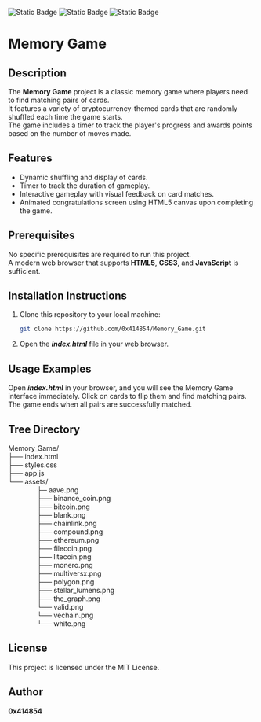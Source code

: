 ![Static Badge](https://img.shields.io/badge/HTML-orange) ![Static Badge](https://img.shields.io/badge/CSS-blue) ![Static Badge](https://img.shields.io/badge/JavaScript-yellow)

# **Memory Game**

## **Description**

The **Memory Game** project is a classic memory game where players need to find matching pairs of cards.<br>It features a variety of cryptocurrency-themed cards that are randomly shuffled each time the game starts.<br>The game includes a timer to track the player's progress and awards points based on the number of moves made.

## **Features**

- Dynamic shuffling and display of cards.
- Timer to track the duration of gameplay.
- Interactive gameplay with visual feedback on card matches.
- Animated congratulations screen using HTML5 canvas upon completing the game.

## **Prerequisites**

No specific prerequisites are required to run this project.
<br>A modern web browser that supports **HTML5**, **CSS3**, and **JavaScript** is sufficient.

## **Installation Instructions**
1. Clone this repository to your local machine:
   ```bash
   git clone https://github.com/0x414854/Memory_Game.git
2. Open the ***index.html*** file in your web browser.

## **Usage Examples**
Open ***index.html*** in your browser, and you will see the Memory Game interface immediately. Click on cards to flip them and find matching pairs.
<br>The game ends when all pairs are successfully matched.

## **Tree Directory**

Memory_Game/
<br>├── index.html
<br>├── styles.css
<br>├── app.js
<br>└── assets/
    <br>&nbsp;&nbsp;&nbsp;&nbsp;&nbsp;&nbsp;&nbsp;&nbsp;&nbsp;&nbsp;&nbsp;&nbsp;&nbsp;&nbsp;&nbsp;├─ aave.png
    <br>&nbsp;&nbsp;&nbsp;&nbsp;&nbsp;&nbsp;&nbsp;&nbsp;&nbsp;&nbsp;&nbsp;&nbsp;&nbsp;&nbsp;&nbsp;├── binance_coin.png
    <br>&nbsp;&nbsp;&nbsp;&nbsp;&nbsp;&nbsp;&nbsp;&nbsp;&nbsp;&nbsp;&nbsp;&nbsp;&nbsp;&nbsp;&nbsp;├── bitcoin.png
    <br>&nbsp;&nbsp;&nbsp;&nbsp;&nbsp;&nbsp;&nbsp;&nbsp;&nbsp;&nbsp;&nbsp;&nbsp;&nbsp;&nbsp;&nbsp;├── blank.png
    <br>&nbsp;&nbsp;&nbsp;&nbsp;&nbsp;&nbsp;&nbsp;&nbsp;&nbsp;&nbsp;&nbsp;&nbsp;&nbsp;&nbsp;&nbsp;├── chainlink.png
    <br>&nbsp;&nbsp;&nbsp;&nbsp;&nbsp;&nbsp;&nbsp;&nbsp;&nbsp;&nbsp;&nbsp;&nbsp;&nbsp;&nbsp;&nbsp;├── compound.png
    <br>&nbsp;&nbsp;&nbsp;&nbsp;&nbsp;&nbsp;&nbsp;&nbsp;&nbsp;&nbsp;&nbsp;&nbsp;&nbsp;&nbsp;&nbsp;├── ethereum.png
    <br>&nbsp;&nbsp;&nbsp;&nbsp;&nbsp;&nbsp;&nbsp;&nbsp;&nbsp;&nbsp;&nbsp;&nbsp;&nbsp;&nbsp;&nbsp;├── filecoin.png
    <br>&nbsp;&nbsp;&nbsp;&nbsp;&nbsp;&nbsp;&nbsp;&nbsp;&nbsp;&nbsp;&nbsp;&nbsp;&nbsp;&nbsp;&nbsp;├── litecoin.png
    <br>&nbsp;&nbsp;&nbsp;&nbsp;&nbsp;&nbsp;&nbsp;&nbsp;&nbsp;&nbsp;&nbsp;&nbsp;&nbsp;&nbsp;&nbsp;├── monero.png
    <br>&nbsp;&nbsp;&nbsp;&nbsp;&nbsp;&nbsp;&nbsp;&nbsp;&nbsp;&nbsp;&nbsp;&nbsp;&nbsp;&nbsp;&nbsp;├── multiversx.png
    <br>&nbsp;&nbsp;&nbsp;&nbsp;&nbsp;&nbsp;&nbsp;&nbsp;&nbsp;&nbsp;&nbsp;&nbsp;&nbsp;&nbsp;&nbsp;├── polygon.png
    <br>&nbsp;&nbsp;&nbsp;&nbsp;&nbsp;&nbsp;&nbsp;&nbsp;&nbsp;&nbsp;&nbsp;&nbsp;&nbsp;&nbsp;&nbsp;├── stellar_lumens.png
    <br>&nbsp;&nbsp;&nbsp;&nbsp;&nbsp;&nbsp;&nbsp;&nbsp;&nbsp;&nbsp;&nbsp;&nbsp;&nbsp;&nbsp;&nbsp;├── the_graph.png
    <br>&nbsp;&nbsp;&nbsp;&nbsp;&nbsp;&nbsp;&nbsp;&nbsp;&nbsp;&nbsp;&nbsp;&nbsp;&nbsp;&nbsp;&nbsp;└── valid.png
    <br>&nbsp;&nbsp;&nbsp;&nbsp;&nbsp;&nbsp;&nbsp;&nbsp;&nbsp;&nbsp;&nbsp;&nbsp;&nbsp;&nbsp;&nbsp;└── vechain.png
    <br>&nbsp;&nbsp;&nbsp;&nbsp;&nbsp;&nbsp;&nbsp;&nbsp;&nbsp;&nbsp;&nbsp;&nbsp;&nbsp;&nbsp;&nbsp;└── white.png



## **License**

This project is licensed under the MIT License.

## **Author**

**0x414854**
